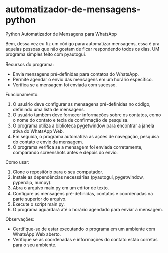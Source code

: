 # automatizador-de-mensagens-python


Python Automatizador de Mensagens para WhatsApp

Bem, dessa vez eu fiz um código para automatizar mensagens, essa é pra aquelas
pessoas que não gostam de ficar respondendo todos os dias.
UM programa simples feito com pyautogui.

Recursos do programa:
- Envia mensagens pré-definidas para contatos do WhatsApp.
- Permite agendar o envio das mensagens em um horário específico.
- Verifica se a mensagem foi enviada com sucesso.

Funcionamento:
1. O usuário deve configurar as mensagens pré-definidas no código, definindo uma lista de mensagens.
2. O usuário também deve fornecer informações sobre os contatos, como o nome do contato e tecla de confirmação de pesquisa.
3. O programa utiliza a biblioteca pygetwindow para encontrar a janela ativa do WhatsApp Web.
4. Em seguida, o programa automatiza as ações de navegação, pesquisa do contato e envio da mensagem.
5. O programa verifica se a mensagem foi enviada corretamente, comparando screenshots antes e depois do envio.

Como usar:
1. Clone o repositório para o seu computador.
2. Instale as dependências necessárias (pyautogui, pygetwindow, pyperclip, numpy).
3. Abra o arquivo main.py em um editor de texto.
4. Configure as mensagens pré-definidas, contatos e coordenadas na parte superior do arquivo.
5. Execute o script main.py.
6. O programa aguardará até o horário agendado para enviar a mensagem.

Observações:
- Certifique-se de estar executando o programa em um ambiente com WhatsApp Web aberto.
- Verifique se as coordenadas e informações do contato estão corretas para o seu ambiente.

